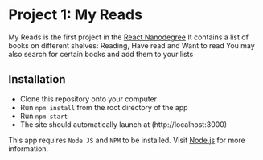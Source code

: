 # Project 1: My Reads

My Reads is the first project in the [React Nanodegree](https://www.udacity.com/course/react-nanodegree--nd019)
It contains a list of books on different shelves: Reading, Have read and Want to read
You may also search for certain books and add them to your lists

## Installation
- Clone this repository onto your computer
- Run `npm install` from the root directory of the app
- Run `npm start`
- The site should automatically launch at (http://localhost:3000)

This app requires `Node JS` and `NPM` to be installed. Visit [Node.js](https://nodejs.org/) for more information.
